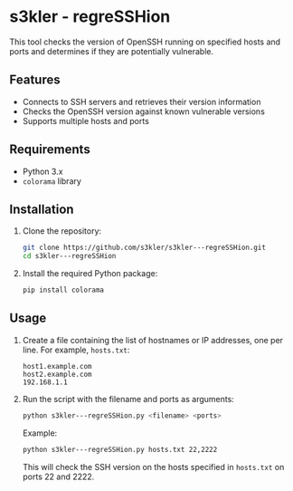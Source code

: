 # s3kler - regreSSHion
This tool checks the version of OpenSSH running on specified hosts and ports and determines if they are potentially vulnerable.

## Features

- Connects to SSH servers and retrieves their version information
- Checks the OpenSSH version against known vulnerable versions
- Supports multiple hosts and ports

## Requirements

- Python 3.x
- `colorama` library

## Installation

1. Clone the repository:

    ```bash
    git clone https://github.com/s3kler/s3kler---regreSSHion.git
    cd s3kler---regreSSHion
    ```

2. Install the required Python package:

    ```bash
    pip install colorama
    ```

## Usage

1. Create a file containing the list of hostnames or IP addresses, one per line. For example, `hosts.txt`:

    ```
    host1.example.com
    host2.example.com
    192.168.1.1
    ```

2. Run the script with the filename and ports as arguments:

    ```bash
    python s3kler---regreSSHion.py <filename> <ports>
    ```

    Example:

    ```bash
    python s3kler---regreSSHion.py hosts.txt 22,2222
    ```

    This will check the SSH version on the hosts specified in `hosts.txt` on ports 22 and 2222.
